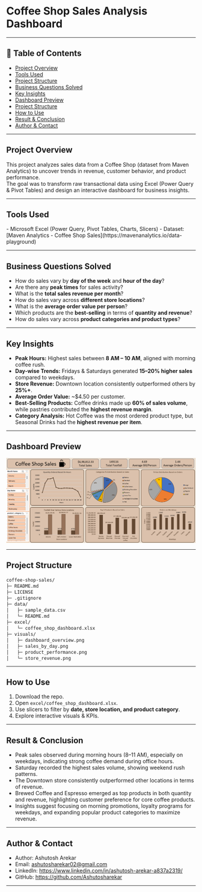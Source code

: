# Coffee Shop Sales Analysis Dashboard  
---
## 📌 Table of Contents
- <a href="#Project-Overview">Project Overview</a>
- <a href="#Tools-Used>">Tools Used</a>
- <a href="#Project--Structure">Project Structure</a>
- <a href="#Business-Questions-Solved">Business Questions Solved</a>
- <a href="#Key-Insights">Key Insights</a>
- <a href="#Dashboard-Preview">Dashboard Preview</a>
- <a href="#Project-Structure">Project Structure</a>
- <a href="#How-to-Use">How to Use</a>
- <a href="#Result-&-Conclusion">Result & Conclusion</a>
- <a href="#Author--Contact">Author & Contact</a>

---
<h2><a class =”anchor” id=”Project-Overview”></a>Project Overview</h2> 
 
This project analyzes sales data from a Coffee Shop (dataset from Maven Analytics) to uncover trends in revenue, customer behavior, and product performance.    
The goal was to transform raw transactional data using Excel (Power Query & Pivot Tables) and design an interactive dashboard for business insights.

---

<h2><a class =”anchor” id=”Tools-Used”></a>Tools Used</h2> 
- Microsoft Excel (Power Query, Pivot Tables, Charts, Slicers)
- Dataset: [Maven Analytics - Coffee Shop Sales](https://mavenanalytics.io/data-playground)

---  
<h2><a class =”anchor” id=”Business-Questions-Solved”></a>Business Questions Solved</h2> 
 
- How do sales vary by **day of the week** and **hour of the day**?  
- Are there any **peak times** for sales activity?  
- What is the **total sales revenue per month**?  
- How do sales vary across **different store locations**?  
- What is the **average order value per person**?  
- Which products are the **best-selling** in terms of **quantity and revenue**?  
- How do sales vary across **product categories and product types**?  


---  
<h2><a class =”anchor” id=”Key-Insights”></a>Key Insights</h2>

- **Peak Hours:** Highest sales between **8 AM – 10 AM**, aligned with morning coffee rush.  
- **Day-wise Trends:** Fridays & Saturdays generated **15–20% higher sales** compared to weekdays.  
- **Store Revenue:** Downtown location consistently outperformed others by **25%+**.  
- **Average Order Value:** ~$4.50 per customer.  
- **Best-Selling Products:** Coffee drinks made up **60% of sales volume**, while pastries contributed the **highest revenue margin**.  
- **Category Analysis:** Hot Coffee was the most ordered product type, but Seasonal Drinks had the **highest revenue per item**.  

---
<h2><a class =”anchor” id=”Dashboard-Preview”></a>Dashboard Preview</h2>

![Dashboard Overview](visuals/dashboard_overview.png)  

---
<h2><a class =”anchor” id=”Project-Structure”></a>Project Structure</h2>

```
coffee-shop-sales/
├─ README.md
├─ LICENSE
├─ .gitignore
├─ data/
│   ├─ sample_data.csv
│   └─ README.md
├─ excel/
│   └─ coffee_shop_dashboard.xlsx
├─ visuals/
│   ├─ dashboard_overview.png
│   ├─ sales_by_day.png
│   ├─ product_performance.png
│   └─ store_revenue.png

```
---
<h2><a class =”anchor” id=”How to Use”></a>How to Use</h2>

1. Download the repo.  
2. Open `excel/coffee_shop_dashboard.xlsx`.  
3. Use slicers to filter by **date, store location, and product category**.  
4. Explore interactive visuals & KPIs.  

---
<h2><a class =”anchor” id=”Result & Conclusion”></a>Result & Conclusion</h2>

- Peak sales observed during morning hours (8–11 AM), especially on weekdays, indicating strong coffee demand during office hours.  
- Saturday recorded the highest sales volume, showing weekend rush patterns.
- The Downtown store consistently outperformed other locations in terms of revenue.
- Brewed Coffee and Espresso emerged as top products in both quantity and revenue, highlighting customer preference for core coffee products.
- Insights suggest focusing on morning promotions, loyalty programs for weekdays, and expanding popular product categories to maximize revenue.

---
<h2><a class =”anchor” id=”Author & Contact”></a>Author & Contact</h2>

- Author: Ashutosh Arekar
- Email: ashutosharekar02@gmail.com
- LinkedIn: https://www.linkedin.com/in/ashutosh-arekar-a837a2319/
- GitHub: https://github.com/Ashutosharekar

---
